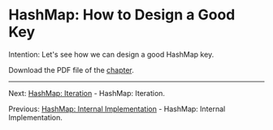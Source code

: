 # HashMap: How to Design a Good Key

Intention: Let's see how we can design a good HashMap key.

Download the PDF file of the [chapter](chapter_25.pdf).

<hr>

Next: [HashMap: Iteration](chapter_26.md "HashMap: Iteration") - HashMap: Iteration.

Previous: [HashMap: Internal Implementation](chapter_24.md "HashMap: Internal Implementation") - HashMap: Internal Implementation.